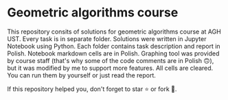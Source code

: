 # Geometric algorithms course

This repository consits of solutions for geometric algorithms course at AGH UST. Every task is in separate folder. Solutions were written in Jupyter Notebook using Python. Each folder contains task description and report in Polish. Notebook markdown cells are in Polish. Graphing tool was provided by course staff (that's why some of the code comments are in Polish 🙃), but it was modified by me to support more features. All cells are cleared. You can run them by yourself or just read the report.

If this repository helped you, don't forget to star ⭐️ or fork 🤪.

